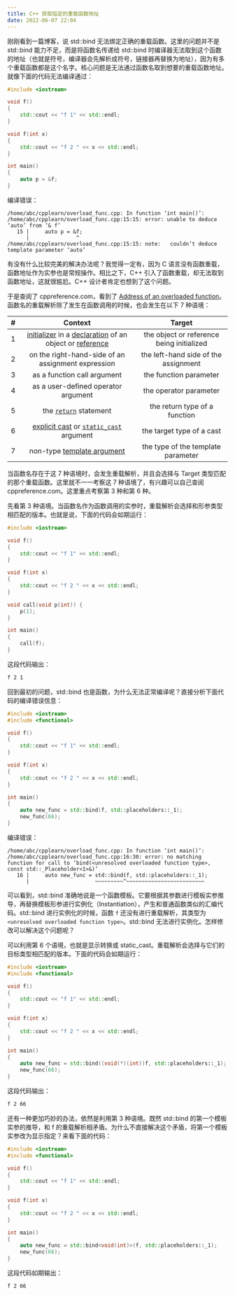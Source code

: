 ```yaml
---
title: C++ 获取指定的重载函数地址
date: 2022-06-07 22:04
---
```


刚刚看到一篇博客，说 std::bind 无法绑定正确的重载函数。这里的问题并不是 std::bind 能力不足，而是将函数名传递给 std::bind 时编译器无法取到这个函数的地址（也就是符号，编译器会先解析成符号，链接器再替换为地址），因为有多个重载函数都是这个名字。核心问题是无法通过函数名取到想要的重载函数地址。就像下面的代码无法编译通过：

```cpp
#include <iostream>

void f()
{
    std::cout << "f 1" << std::endl;
}

void f(int x)
{
    std::cout << "f 2 " << x << std::endl;
}

int main()
{
    auto p = &f;
}
```

编译错误：

```
/home/abc/cpplearn/overload_func.cpp: In function ‘int main()’:
/home/abc/cpplearn/overload_func.cpp:15:15: error: unable to deduce ‘auto’ from ‘& f’
   15 |     auto p = &f;
      |               ^
/home/abc/cpplearn/overload_func.cpp:15:15: note:   couldn’t deduce template parameter ‘auto’
```



有没有什么比较完美的解决办法呢？我觉得一定有，因为 C 语言没有函数重载，函数地址作为实参也是常规操作。相比之下，C++ 引入了函数重载，却无法取到函数地址，这就很尴尬。C++ 设计者肯定也想到了这个问题。

于是查阅了 cppreference.com，看到了 [Address of an overloaded function](https://en.cppreference.com/w/cpp/language/overloaded_address)。函数名的重载解析除了发生在函数调用的时候，也会发生在以下 7 种语境：

|  #   |                           Context                            |                  Target                   |
| :--: | :----------------------------------------------------------: | :---------------------------------------: |
|  1   | [initializer](https://en.cppreference.com/w/cpp/language/initialization) in a [declaration](https://en.cppreference.com/w/cpp/language/declarations) of an object or [reference](https://en.cppreference.com/w/cpp/language/reference_initialization) | the object or reference being initialized |
|  2   |      on the right-hand-side of an assignment expression      |   the left-hand side of the assignment    |
|  3   |                 as a function call argument                  |          the function parameter           |
|  4   |             as a user-defined operator argument              |          the operator parameter           |
|  5   | the [`return`](https://en.cppreference.com/w/cpp/language/return) statement |       the return type of a function       |
|  6   | [explicit cast](https://en.cppreference.com/w/cpp/language/explicit_cast) or [`static_cast`](https://en.cppreference.com/w/cpp/language/static_cast) argument |         the target type of a cast         |
|  7   | non-type [template argument](https://en.cppreference.com/w/cpp/language/template_parameters) |    the type of the template parameter     |

当函数名存在于这 7 种语境时，会发生重载解析，并且会选择与 Target 类型匹配的那个重载函数。这里就不一一考察这 7 种语境了，有兴趣可以自己查阅 cppreference.com。这里重点考察第 3 种和第 6 种。

先看第 3 种语境。当函数名作为函数调用的实参时，重载解析会选择和形参类型相匹配的版本。也就是说，下面的代码会如期运行：

```cpp
#include <iostream>

void f()
{
    std::cout << "f 1" << std::endl;
}

void f(int x)
{
    std::cout << "f 2 " << x << std::endl;
}

void call(void p(int)) {
    p(1);
}

int main()
{
    call(f);
}
```

这段代码输出：

```sh
f 2 1
```

回到最初的问题，std::bind 也是函数，为什么无法正常编译呢？直接分析下面代码的编译错误信息：

```cpp
#include <iostream>
#include <functional>

void f()
{
    std::cout << "f 1" << std::endl;
}

void f(int x)
{
    std::cout << "f 2 " << x << std::endl;
}

int main()
{
    auto new_func = std::bind(f, std::placeholders::_1);
    new_func(66);
}
```

编译错误：

```
/home/abc/cpplearn/overload_func.cpp: In function ‘int main()’:
/home/abc/cpplearn/overload_func.cpp:16:30: error: no matching function for call to ‘bind(<unresolved overloaded function type>, const std::_Placeholder<1>&)’
   16 |     auto new_func = std::bind(f, std::placeholders::_1);
      |                     ~~~~~~~~~^~~~~~~~~~~~~~~~~~~~~~~~~~
```

可以看到，std::bind 准确地说是一个函数模板。它要根据其参数进行模板实参推导，再替换模板形参进行实例化（Instantiation），产生和普通函数类似的汇编代码。std::bind 进行实例化的时候，函数 `f` 还没有进行重载解析，其类型为`<unresolved overloaded function type>`。std::bind 无法进行实例化。怎样修改可以解决这个问题呢？

可以利用第 6 个语境，也就是显示转换或 static_cast。重载解析会选择与它们的目标类型相匹配的版本。下面的代码会如期运行：

```cpp
#include <iostream>
#include <functional>

void f()
{
    std::cout << "f 1" << std::endl;
}

void f(int x)
{
    std::cout << "f 2 " << x << std::endl;
}

int main()
{
    auto new_func = std::bind((void(*)(int))f, std::placeholders::_1);
    new_func(66);
}
```

这段代码输出：

```sh
f 2 66
```

还有一种更加巧妙的办法，依然是利用第 3 种语境。既然 std::bind 的第一个模板实参的推导，和 f 的重载解析相矛盾。为什么不直接解决这个矛盾，将第一个模板实参改为显示指定？来看下面的代码：

```cpp
#include <iostream>
#include <functional>

void f()
{
    std::cout << "f 1" << std::endl;
}

void f(int x)
{
    std::cout << "f 2 " << x << std::endl;
}

int main()
{
    auto new_func = std::bind<void(int)>(f, std::placeholders::_1);
    new_func(66);
}
```

这段代码如期输出：

```sh
f 2 66
```
